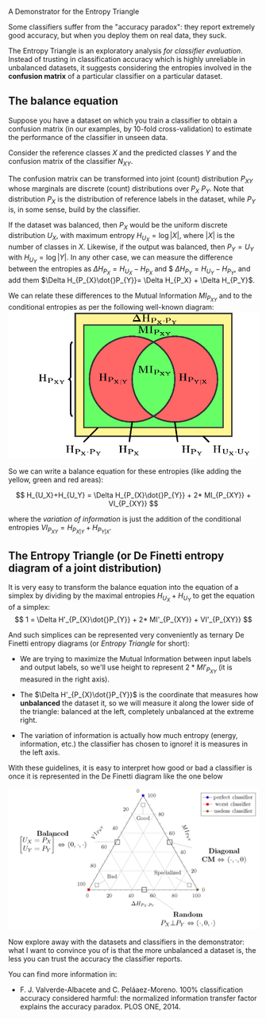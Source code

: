 A Demonstrator for the Entropy Triangle

Some classifiers suffer from the "accuracy paradox": they report extremely good accuracy, but when you deploy them on real data, they suck.

The Entropy Triangle is an exploratory analysis *for classifier evaluation*. Instead of trusting in classification accuracy which is highly unreliable in unbalanced datasets, it suggests considering the entropies involved in the **confusion matrix** of a particular classifier on a particular dataset.

## The balance equation 

Suppose you have a dataset on which you train a classifier to obtain a confusion matrix (in our examples, by 10-fold cross-validation) to estimate the performance of the classifier in unseen data. 

Consider the reference classes $X$ and the predicted classes $Y$ and the confusion matrix of the classifier $N_{XY}$. 

The confusion matrix can be transformed into  joint (count) distribution $P_{XY}$ whose marginals are discrete (count) distributions over $P_X$ $P_Y$. Note that distribution $P_X$ is the distribution of reference labels in the dataset, while $P_Y$ is, in some sense, build by the classifier.

If the dataset was balanced, then $P_X$ would be the uniform discrete distribution $U_X$, with maximum entropy $H_{U_X}=\log{|X|}$, where $|X|$ is the number of classes in $X$. Likewise, if the output was balanced, then $P_Y = U_Y$ with $H_{U_Y}=\log{|Y|}$. In any other case, we can measure the difference between the entropies as $\Delta H_{P_X} = H_{U_X} - H_{P_X}$  and $ $\Delta H_{P_Y}= H_{U_Y} - H_{P_Y}$, and add them $\Delta H_{P_{X}\dot{}P_{Y}}=  \Delta H_{P_X} + \Delta H_{P_Y}$.


We can relate these differences to the Mutual Information $MI_{P_{XY}}$ and to the conditional entropies as per the following well-known diagram:
![Venn diagram of entropies of a joint discrete distribution](./figure5a.png)

So we can write a balance equation for these entropies (like adding the yellow, green and red areas):

$$
H_{U_X}+H_{U_Y} = \Delta H_{P_{X}\dot{}P_{Y}} + 2* MI_{P_{XY}} + VI_{P_{XY}}
$$

where the *variation of information* is just the addition of the conditional entropies $VI_{P_{XY}} = H_{P_{X|Y}} + H_{P_{Y|X}}$.

## The Entropy Triangle (or De Finetti entropy diagram of a joint distribution)


It is very easy to transform the balance equation into the equation of a simplex by dividing by the maximal entropies $H_{U_X}+H_{U_Y}$ to get the equation of a simplex:
$$
1 = \Delta H'_{P_{X}\dot{}P_{Y}} + 2* MI'_{P_{XY}} + VI'_{P_{XY}}
$$

And such simplices can be represented very conveniently as ternary De Finetti entropy diagrams (or *Entropy Triangle* for short):

+ We are trying to maximize the Mutual Information between input labels and output labels, so we'll use height to represent $2* MI'_{P_{XY}}$ (it is measured in the right axis). 

+ The $\Delta H'_{P_{X}\dot{}P_{Y}}$ is the coordinate that measures how **unbalanced** the dataset it, so we will measure it along the lower side of the triangle: balanced at the left, completely unbalanced at the extreme right. 

+ The variation of information is actually how much entropy (energy, information, etc.) the classifier has chosen to ignore! it is measures in the left axis.

With these guidelines, it is easy to interpret how good or bad a classifier is once it is represented in the De Finetti diagram like the one below

![Entropy Triangle](./figure6.png)

Now explore away with the datasets and classifiers in the demonstrator: what I want to convince you of is that the more unbalanced a dataset is, the less you can trust the accuracy the classifier reports. 

You can find more information in:

* F. J. Valverde-Albacete and C. Peláaez-Moreno. 100% classification accuracy considered harmful: the normalized information transfer factor explains the accuracy paradox. PLOS ONE, 2014.
